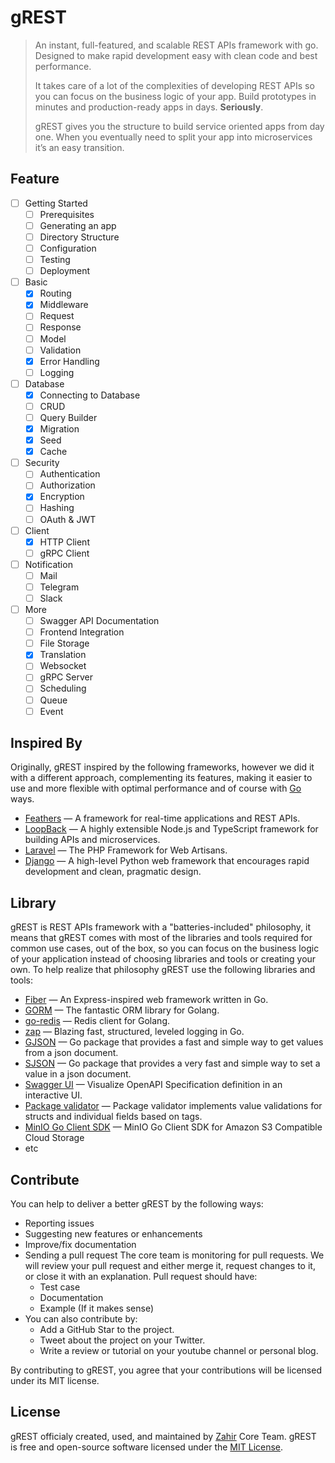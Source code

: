 # gREST

> An instant, full-featured, and scalable REST APIs framework with go. Designed to make rapid development easy with clean code and best performance.
> 
> It takes care of a lot of the complexities of developing REST APIs so you can focus on the business logic of your app. Build prototypes in minutes and production-ready apps in days. **Seriously**.
> 
> gREST gives you the structure to build service oriented apps from day one. When you eventually need to split your app into microservices it’s an easy transition.

## Feature

- [ ] Getting Started
  - [ ] Prerequisites
  - [ ] Generating an app
  - [ ] Directory Structure
  - [ ] Configuration
  - [ ] Testing
  - [ ] Deployment
- [ ] Basic
  - [x] Routing
  - [x] Middleware
  - [ ] Request
  - [ ] Response
  - [ ] Model
  - [ ] Validation
  - [x] Error Handling
  - [ ] Logging
- [ ] Database
  - [x] Connecting to Database
  - [ ] CRUD
  - [ ] Query Builder
  - [x] Migration
  - [x] Seed
  - [x] Cache
- [ ] Security
  - [ ] Authentication
  - [ ] Authorization
  - [x] Encryption
  - [ ] Hashing
  - [ ] OAuth & JWT
- [ ] Client
  - [x] HTTP Client
  - [ ] gRPC Client
- [ ] Notification
  - [ ] Mail
  - [ ] Telegram
  - [ ] Slack
- [ ] More
  - [ ] Swagger API Documentation
  - [ ] Frontend Integration
  - [ ] File Storage
  - [x] Translation
  - [ ] Websocket
  - [ ] gRPC Server
  - [ ] Scheduling
  - [ ] Queue
  - [ ] Event

## Inspired By

Originally, gREST inspired by the following frameworks, however we did it with a different approach, complementing its features, making it easier to use and more flexible with optimal performance and of course with [Go](https://go.dev) ways.

- [Feathers](https://feathersjs.com) — A framework for real-time applications and REST APIs.
- [LoopBack](https://loopback.io) — A highly extensible Node.js and TypeScript framework for building APIs and microservices.
- [Laravel](https://laravel.com) — The PHP Framework for Web Artisans.
- [Django](https://www.djangoproject.com) — A high-level Python web framework that encourages rapid development and clean, pragmatic design.

## Library

gREST is REST APIs framework with a "batteries-included" philosophy, it means that gREST comes with most of the libraries and tools required for common use cases, out of the box, so you can focus on the business logic of your application instead of choosing libraries and tools or creating your own. To help realize that philosophy gREST use the following libraries and tools:

- [Fiber](https://gofiber.io) — An Express-inspired web framework written in Go.
- [GORM](https://gorm.io) — The fantastic ORM library for Golang.
- [go-redis](https://redis.uptrace.dev) — Redis client for Golang.
- [zap](https://github.com/uber-go/zap) — Blazing fast, structured, leveled logging in Go.
- [GJSON](https://github.com/tidwall/gjson) — Go package that provides a fast and simple way to get values from a json document.
- [SJSON](https://github.com/tidwall/sjson) — Go package that provides a very fast and simple way to set a value in a json document.
- [Swagger UI](https://github.com/swagger-api/swagger-ui) — Visualize OpenAPI Specification definition in an interactive UI.
- [Package validator](https://github.com/go-playground/validator) — Package validator implements value validations for structs and individual fields based on tags.
- [MinIO Go Client SDK](https://github.com/minio/minio-go) — MinIO Go Client SDK for Amazon S3 Compatible Cloud Storage
- etc

## Contribute

You can help to deliver a better gREST by the following ways:

- Reporting issues
- Suggesting new features or enhancements
- Improve/fix documentation
- Sending a pull request
  The core team is monitoring for pull requests. We will review your pull request and either merge it, request changes to it, or close it with an explanation.
  Pull request should have:
  - Test case
  - Documentation
  - Example (If it makes sense)
- You can also contribute by:
  - Add a GitHub Star to the project.
  - Tweet about the project on your Twitter.
  - Write a review or tutorial on your youtube channel or personal blog.

By contributing to gREST, you agree that your contributions will be licensed under its MIT license.

## License

gREST officialy created, used, and maintained by [Zahir](https://zahiraccounting.com) Core Team. gREST is free and open-source software licensed under the [MIT License](https://github.com/zahir-core/grest/blob/main/LICENSE).